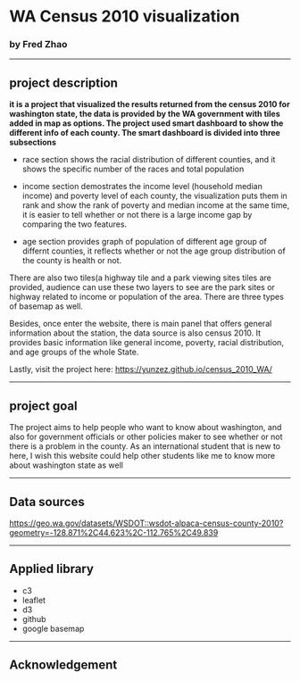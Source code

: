 # **WA Census 2010 visualization**
### by Fred Zhao
-----

## project description
**it is a project that visualized the results returned from the census 2010 for washington state, the data is provided by the WA government with tiles added in map as options. The project used smart dashboard to show the different info of each county. The smart dashboard is divided into three subsections**

- race section shows the racial distribution of different counties, and it shows the specific number of the races and total population

- income section demostrates the income level (household median income) and poverty level of each county, the visualization puts them in rank and show the rank of poverty and median income at the same time, it is easier to tell whether or not there is a large income gap by comparing the two features.

- age section provides graph of population of different age group of differnt counties, it reflects whether or not the age group distribution of the county is health or not.

There are also two tiles(a highway tile and a park viewing sites tiles are provided, audience can use these two layers to see are the park sites or highway related to income or population of the area. There are three types of basemap as well.

Besides, once enter the website, there is main panel that offers general information about the station, the data source is also census 2010. It provides basic information like general income, poverty, racial distribution, and age groups of the whole State.

Lastly, visit the project here:
https://yunzez.github.io/census_2010_WA/
______

## project goal
The project aims to help people who want to know about washington, and also for government officials or other policies maker to see whether or not there is a problem in the county.
As an international student that is new to here, I wish this website could help other students like me to know more about washington state as well
______
## Data sources
https://geo.wa.gov/datasets/WSDOT::wsdot-alpaca-census-county-2010?geometry=-128.871%2C44.623%2C-112.765%2C49.839

______
## Applied library
- c3
- leaflet
- d3
- github
- google basemap

______

## Acknowledgement
